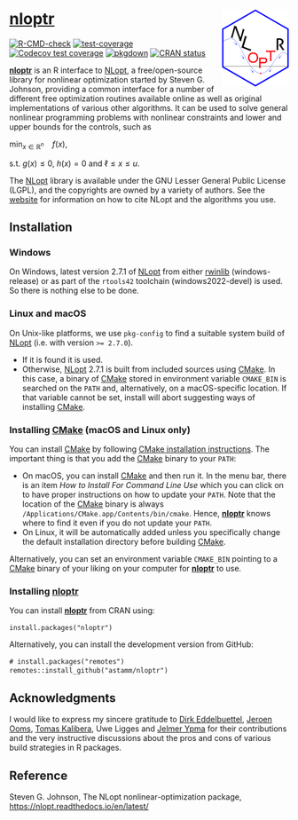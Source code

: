 
<!-- README.md is generated from README.Rmd. Please edit that file -->

# [**nloptr**](https://astamm.github.io/nloptr/) <img src='man/figures/logo.png' align="right" height="139" />

<!-- badges: start -->

[![R-CMD-check](https://github.com/astamm/nloptr/workflows/R-CMD-check/badge.svg)](https://github.com/astamm/nloptr/actions)
[![test-coverage](https://github.com/astamm/nloptr/workflows/test-coverage/badge.svg)](https://github.com/astamm/nloptr/actions)
[![Codecov test
coverage](https://codecov.io/gh/astamm/nloptr/branch/master/graph/badge.svg)](https://app.codecov.io/gh/astamm/nloptr?branch=master)
[![pkgdown](https://github.com/astamm/nloptr/workflows/pkgdown/badge.svg)](https://github.com/astamm/nloptr/actions)
[![CRAN
status](https://www.r-pkg.org/badges/version/nloptr)](https://CRAN.R-project.org/package=nloptr)
<!-- badges: end -->

[**nloptr**](https://astamm.github.io/nloptr/) is an R interface to
[NLopt](https://nlopt.readthedocs.io/en/latest/), a free/open-source
library for nonlinear optimization started by Steven G. Johnson,
providing a common interface for a number of different free optimization
routines available online as well as original implementations of various
other algorithms. It can be used to solve general nonlinear programming
problems with nonlinear constraints and lower and upper bounds for the
controls, such as

min<sub>*x* ∈ ℝ<sup>*n*</sup></sub>  *f*(*x*),

s.t. *g*(*x*) ≤ 0, *h*(*x*) = 0 and ℓ ≤ *x* ≤ *u*.

The [NLopt](https://nlopt.readthedocs.io/en/latest/) library is
available under the GNU Lesser General Public License (LGPL), and the
copyrights are owned by a variety of authors. See the
[website](https://nlopt.readthedocs.io/en/latest/Citing_NLopt/) for
information on how to cite NLopt and the algorithms you use.

## Installation

### Windows

On Windows, latest version 2.7.1 of
[NLopt](https://nlopt.readthedocs.io/en/latest/) from either
[rwinlib](https://github.com/rwinlib/nlopt) (windows-release) or as part
of the `rtools42` toolchain (windows2022-devel) is used. So there is
nothing else to be done.

### Linux and macOS

On Unix-like platforms, we use `pkg-config` to find a suitable system
build of [NLopt](https://nlopt.readthedocs.io/en/latest/) (i.e. with
version `>= 2.7.0`).

-   If it is found it is used.
-   Otherwise, [NLopt](https://nlopt.readthedocs.io/en/latest/) 2.7.1 is
    built from included sources using [CMake](https://cmake.org). In
    this case, a binary of [CMake](https://cmake.org) stored in
    environment variable `CMAKE_BIN` is searched on the `PATH` and,
    alternatively, on a macOS-specific location. If that variable cannot
    be set, install will abort suggesting ways of installing
    [CMake](https://cmake.org).

### Installing [CMake](https://cmake.org) (macOS and Linux only)

You can install [CMake](https://cmake.org) by following [CMake
installation instructions](https://cmake.org/install/). The important
thing is that you add the [CMake](https://cmake.org) binary to your
`PATH`:

-   On macOS, you can install [CMake](https://cmake.org) and then run
    it. In the menu bar, there is an item *How to Install For Command
    Line Use* which you can click on to have proper instructions on how
    to update your `PATH`. Note that the location of the
    [CMake](https://cmake.org) binary is always
    `/Applications/CMake.app/Contents/bin/cmake`. Hence,
    [**nloptr**](https://astamm.github.io/nloptr/) knows where to find
    it even if you do not update your `PATH`.
-   On Linux, it will be automatically added unless you specifically
    change the default installation directory before building
    [CMake](https://cmake.org).

Alternatively, you can set an environment variable `CMAKE_BIN` pointing
to a [CMake](https://cmake.org) binary of your liking on your computer
for [**nloptr**](https://astamm.github.io/nloptr/) to use.

### Installing [**nloptr**](https://astamm.github.io/nloptr/)

You can install [**nloptr**](https://astamm.github.io/nloptr/) from CRAN
using:

    install.packages("nloptr")

Alternatively, you can install the development version from GitHub:

    # install.packages("remotes")
    remotes::install_github("astamm/nloptr")

## Acknowledgments

I would like to express my sincere gratitude to [Dirk
Eddelbuettel](https://github.com/eddelbuettel), [Jeroen
Ooms](https://github.com/jeroen), [Tomas
Kalibera](https://github.com/kalibera), Uwe Ligges and [Jelmer
Ypma](https://github.com/jyypma) for their contributions and the very
instructive discussions about the pros and cons of various build
strategies in R packages.

## Reference

Steven G. Johnson, The NLopt nonlinear-optimization package,
<https://nlopt.readthedocs.io/en/latest/>
